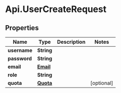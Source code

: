 # Api.UserCreateRequest

## Properties

Name | Type | Description | Notes
------------ | ------------- | ------------- | -------------
**username** | **String** |  | 
**password** | **String** |  | 
**email** | [**Email**](Email.md) |  | 
**role** | **String** |  | 
**quota** | [**Quota**](Quota.md) |  | [optional] 


